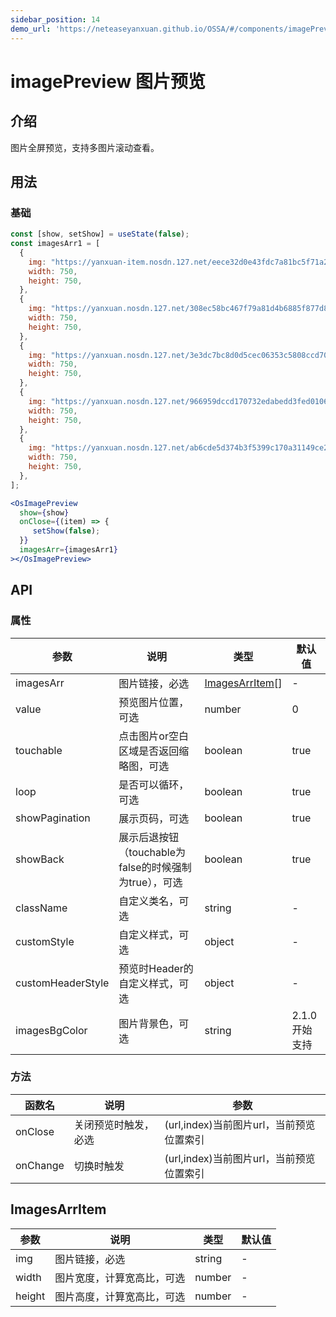 ```yaml
---
sidebar_position: 14
demo_url: 'https://neteaseyanxuan.github.io/OSSA/#/components/imagePreview/demo/index'
---
```


# imagePreview 图片预览

## 介绍
图片全屏预览，支持多图片滚动查看。

## 用法
### 基础
```jsx
const [show, setShow] = useState(false);
const imagesArr1 = [
  {
    img: "https://yanxuan-item.nosdn.127.net/eece32d0e43fdc7a81bc5f71a2569607.png?imageView&quality=65&thumbnail=750x0",
    width: 750,
    height: 750,
  },
  {
    img: "https://yanxuan.nosdn.127.net/308ec58bc467f79a81d4b6885f877d87.jpg?imageView&quality=65&thumbnail=750x0",
    width: 750,
    height: 750,
  },
  {
    img: "https://yanxuan.nosdn.127.net/3e3dc7bc8d0d5cec06353c5808ccd703.jpg?imageView&quality=75&thumbnail=750x0",
    width: 750,
    height: 750,
  },
  {
    img: "https://yanxuan.nosdn.127.net/966959dccd170732edabedd3fed0106e.jpg?imageView&quality=75&thumbnail=750x0",
    width: 750,
    height: 750,
  },
  {
    img: "https://yanxuan.nosdn.127.net/ab6cde5d374b3f5399c170a31149ce25.jpg?imageView&quality=75&thumbnail=750x0",
    width: 750,
    height: 750,
  },
];
```
```jsx 
<OsImagePreview
  show={show}
  onClose={(item) => {
     setShow(false);
  }}
  imagesArr={imagesArr1}
></OsImagePreview>
```



## API
### 属性
| 参数           | 说明                                                   | 类型                               | 默认值          |
| -------------- | ------------------------------------------------------ | ---------------------------------- | --------------- |
| imagesArr      | 图片链接，必选                                         | [ImagesArrItem](#imagesarritem)[] | -               |
| value          | 预览图片位置，可选                                     | number                             | 0               |
| touchable      | 点击图片or空白区域是否返回缩略图，可选                 | boolean                            | true            |
| loop           | 是否可以循环，可选                                     | boolean                            | true            |
| showPagination | 展示页码，可选                                         | boolean                            | true            |
| showBack       | 展示后退按钮（touchable为false的时候强制为true），可选 | boolean                            | true            |
| className      | 自定义类名，可选                                       | string                             | -               |
| customStyle    | 自定义样式，可选                                       | object                             | -               |
| customHeaderStyle | 预览时Header的自定义样式，可选                       | object                             | -               |
| imagesBgColor  | 图片背景色，可选                                       | string                             | 2\.1\.0开始支持 |


### 方法
| 函数名   | 说明                 | 参数                                       |
| -------- | -------------------- | ------------------------------------------ |
| onClose  | 关闭预览时触发，必选 | \(url,index\)当前图片url，当前预览位置索引 |
| onChange | 切换时触发           | \(url,index\)当前图片url，当前预览位置索引 |

## ImagesArrItem
| 参数   | 说明           | 类型   | 默认值 |
| ------ | -------------- | ------ | ------ |
| img    | 图片链接，必选 | string | -      |
| width  | 图片宽度，计算宽高比，可选 | number | -      |
| height | 图片高度，计算宽高比，可选 | number | -      |